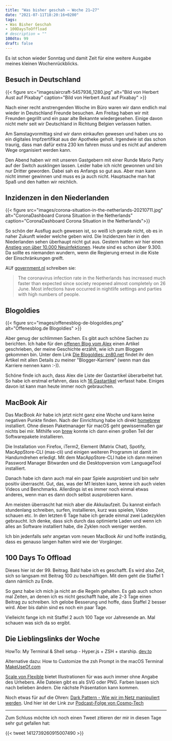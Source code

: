 ```yaml
---
title: "Was bisher geschah – Woche 21–27"
date: "2021-07-11T18:20:16+0200"
tags:
- Was Bisher Geschah
- 100DaysToOffload
# description = ""
100dto: 99
draft: false
---
```


Es ist schon wieder Sonntag und damit Zeit für eine weitere Ausgabe meines kleinen Wochenrückblicks.

## Besuch in Deutschland

{{< figure src="images/aircraft-5457936_1280.jpg" alt="Bild von Herbert Aust auf Pixabay" caption="Bild von Herbert Aust auf Pixabay" >}}

Nach einer recht anstrengenden Woche im Büro waren wir dann endlich mal wieder in Deutschland Freunde besuchen. Am Freitag haben wir mit Freunden gegrillt und ein paar alte Bekannte wiedergesehen. Einige davon nicht mehr seit wir Deutschland in Richtung Belgien verlassen hatten.

Am Samstagvormittag sind wir dann einkaufen gewesen und haben uns so ein digitales Impfzertifikat aus der Apotheke geholt. Irgendwie ist das schon traurig, dass man dafür extra 230 km fahren muss und es nicht auf anderem Wege organisiert werden kann.

Den Abend haben wir mit unseren Gastgebern mit einer Runde Mario Party auf der Switch ausklingen lassen. Leider habe ich nicht gewonnen und bin nur Dritter geworden. Dabei sah es Anfangs so gut aus. Aber man kann nicht immer gewinnen und muss es ja auch nicht. Hauptsache man hat Spaß und den hatten wir reichlich.

## Inzidenzen in den Niederlanden

{{< figure src="images/corona-situation-in-the-netherlands-20210711.jpg" alt="CoronaDashboard Corona Situation in the Netherlands" caption="CoronaDashboard Corona Situation in the Netherlands">}}

So schön der Ausflug auch gewesen ist, so weiß ich gerade nicht, ob es in naher Zukunft wieder welche geben wird. Die Inzidenzen hier in den Niederlanden sehen überhaupt nicht gut aus. Gestern hatten wir hier einen [Anstieg von über 10.000 Neuinfektionen](https://coronadashboard.government.nl/). Heute sind es schon über 9.300. Da sollte es niemanden wundern, wenn die Regierung erneut in die Kiste der Einschränkungen greift.

AUf [government.nl](https://www.government.nl/latest/news/2021/07/09/no-choice-but-to-take-summertime-measures-in-face-of-rapid-increase-in-infections
) schreiben sie:
> The coronavirus infection rate in the Netherlands has increased much faster than expected since society reopened almost completely on 26 June. Most infections have occurred in nightlife settings and parties with high numbers of people.

## Blogoldies

{{< figure src="images/offenesblog-de-blogoldies.png" alt="Offenesblog.de Blogoldies" >}}

Aber genug der schlimmen Sachen. Es gibt auch schöne Sachen zu berichten. Ich habe für den [offenen Blog vom Alex](https://www.offenesblog.de) einen Artikel geschrieben, der meine Geschichte erzählt, wie ich zum Bloggen gekommen bin. Unter dem Link [Die Blogoldies: zn80.net](https://www.offenesblog.de/2021/07/die-blogoldies-zn80-net/) findet ihr den Artikel mit allen Details zu meiner "Blogger-Karriere" (wenn man das Karriere nennen kann :-)).

Schöne finde ich auch, dass Alex die Liste der Gastartikel überarbeitet hat. So habe ich erstmal erfahren, dass ich [16 Gastartikel](https://www.offenesblog.de/mitwirkende/carstens-gastartikel/) verfasst habe. Einiges davon ist kann man heute immer noch gebrauchen.

## MacBook Air

Das MacBook Air habe ich jetzt nicht ganz eine Woche und kann keine negativen Punkte finden. Nach der Einrichtung habe ich direkt [homebrew] installiert. Ohne diesen Paketmanager für macOS geht gewissermaßen gar nichts bei mir. Mithilfe von [brew][homebrew] konnte ich dann einen großen Teil der Softwarepakete installieren.

Die Installation von Firefox, iTerm2, Element (Matrix Chat), Spotify, MacAppStore-CLI (mas-cli) und einigen weiteren Programm ist damit im Handumdrehen erledigt. Mit dem MacAppStore-CLI habe ich dann meinen Password Manager Bitwarden und die Desktopversion vom LanguageTool installiert.

Danach habe ich dann auch mal ein paar Spiele ausprobiert und bin sehr positiv überrascht. Gut, das, was der M1 leisten kann, kenne ich auch vielen Videos und Benchmarks. Allerdings ist es immer noch einmal etwas anderes, wenn man es dann doch selbst ausprobieren kann.

Am meisten überrascht hat mich aber die Akkulaufzeit. Du kannst einfach stundenlang schreiben, surfen, installieren, kurz was spielen, Video schauen etc. In den letzten 6 Tage habe ich gerade einmal zwei Ladezyklen gebraucht. Ich denke, dass sich durch das optimierte Laden und wenn ich alles an Software installiert habe, die Zyklen noch weniger werden.

Ich bin jedenfalls sehr angetan vom neuen MacBook Air und hoffe inständig, dass es genauso langen halten wird wie der Vorgänger.

[homebrew]: https://brew.sh/

## 100 Days To Offload

Dieses hier ist der 99. Beitrag. Bald habe ich es geschafft. Es wird also Zeit, sich so langsam mit Beitrag 100 zu beschäftigen. Mit dem geht die Staffel 1 dann nämlich zu Ende.

So ganz habe ich mich ja nicht an die Regeln gehalten. Es gab auch schon mal Zeiten, an denen ich es nicht geschafft habe, alle 2-3 Tage einen Beitrag zu schreiben. Ich gelobe Besserung und hoffe, dass Staffel 2 besser wird. Aber bis dahin sind es noch ein paar Tage.

Vielleicht fange ich mit Staffel 2 auch 100 Tage vor Jahresende an. Mal schauen was sich da so ergibt.

## Die Lieblingslinks der Woche

HowTo: My Terminal & Shell setup - Hyper.js + ZSH + starship. [dev.to](https://dev.to/netguru/howto-my-terminal-shell-setup-hyper-js-zsh-starship-2j2k)

Alternative dazu: How to Customize the zsh Prompt in the macOS Terminal [MakeUseOf.com](https://www.makeuseof.com/customize-zsh-prompt-macos-terminal/)

[Scale von Flexible](https://2.flexiple.com/scale/multi-color-illustrations) bietet Illustrationen für was auch immer ohne Angabe des Urhebers. Alle Dateien gibt es als SVG oder PNG. Farben lassen sich nach belieben ändern. Die nächste Präsentation kann kommen.

Noch etwas für auf die Ohren: [Dark Pattern - Wie wir im Netz manipuliert werden](https://blog.wdr.de/digitalistan/dark-pattern-wie-wir-im-netz-manipuliert-werden/). Und hier ist der Link zur [Podcast-Folge von Cosmo-Tech](https://www1.wdr.de/radio/cosmo/podcast/tech/cosmo-tech-dark-pattern-100.html)

---

Zum Schluss möchte ich noch einen Tweet zitieren der mir in diesen Tage sehr gut gefallen hat:

{{< tweet 1412739260915007490 >}}

<!--more-->
